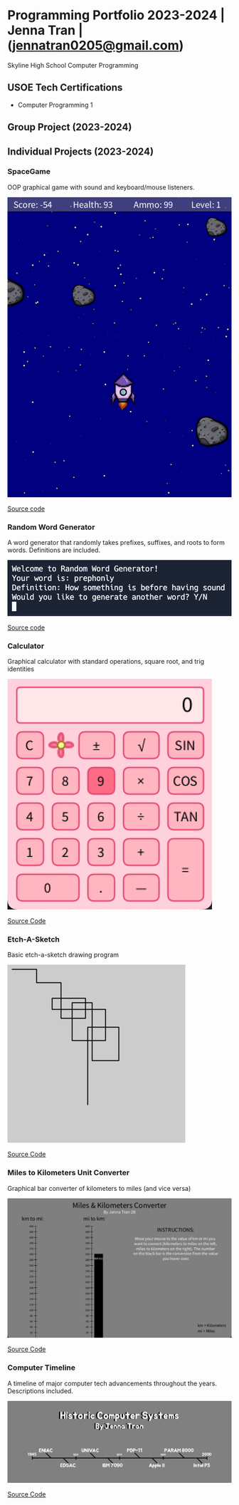 # Programming Portfolio 2023-2024 | Jenna Tran | (jennatran0205@gmail.com)
Skyline High School Computer Programming

## USOE Tech Certifications
* Computer Programming 1

## Group Project (2023-2024)

## Individual Projects (2023-2024)

### SpaceGame
OOP graphical game with sound and keyboard/mouse listeners.

![Space Game](https://github.com/eebic/ProgrammingPortfolio/blob/main/images/spaceship.png?raw=true)

[Source code](https://github.com/eebic/programmingportfolio/blob/main/src/SpaceGame.zip)

### Random Word Generator
A word generator that randomly takes prefixes, suffixes, and roots to form words. Definitions are included.

![Random Word Generator](https://github.com/eebic/ProgrammingPortfolio/blob/main/images/RandomWordGenerator.png?raw=true)

[Source code](https://github.com/eebic/programmingportfolio/blob/main/src/RandomWorkGenerator.java.zip)

### Calculator
Graphical calculator with standard operations, square root, and trig identities

![Calculator](https://github.com/eebic/ProgrammingPortfolio/blob/main/images/calculator.png?raw=true)

[Source Code](https://github.com/eebic/programmingportfolio/blob/main/src/Calculator.zip)

### Etch-A-Sketch
Basic etch-a-sketch drawing program

![Etch-A-Sketch program](https://github.com/eebic/ProgrammingPortfolio/blob/main/images/line-000403.png?raw=true)

[Source Code](https://github.com/eebic/programmingportfolio/blob/main/src/EtchASketch.pde.zip)

### Miles to Kilometers Unit Converter
Graphical bar converter of kilometers to miles (and vice versa)

![Unit Converter](https://github.com/eebic/ProgrammingPortfolio/blob/main/images/converter.png?raw=true)

[Source Code](https://github.com/eebic/programmingportfolio/blob/main/src/Converter.pde.zip)

### Computer Timeline
A timeline of major computer tech advancements throughout the years. Descriptions included.

![Timeline Image](https://github.com/eebic/ProgrammingPortfolio/blob/main/images/timeline.png?raw=true)

[Source Code](https://github.com/eebic/programmingportfolio/blob/main/src/Timeline.zip)
